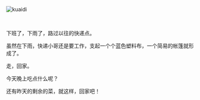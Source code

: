<br/>
<br/>

![kuaidi](/202109/images/快递.jpeg)

<br/>

下班了，下雨了，路过以往的快递点。

虽然在下雨，快递小哥还是要工作，支起一个个蓝色塑料布，一个简易的帐篷就形成了。

走，回家。

今天晚上吃点什么呢？

还有昨天的剩余的菜，就这样，回家吧！
